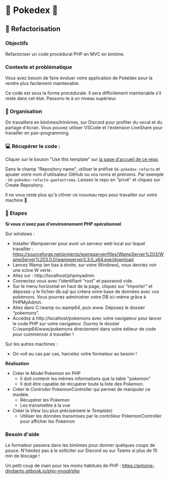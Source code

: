 # :honeybee: Pokedex :turtle:

## :wrench: Refactorisation

### Objectifs 
Refactoriser un code procédural PHP en MVC en binôme.

### Contexte et problématique
Vous avez besoin de faire évoluer votre application de Pokédex pour la rendre plus facilement maintenable. 

Ce code est sous la forme procédurale. Il sera difficilement maintenable s’il reste dans cet état. Passons-le à un niveau supérieur.

### :construction_worker: Organisation

On travaillera en binômes/trinômes, sur Discord pour profiter du vocal et du partage d'écran. Vous pouvez utiliser VSCode et l'extension LiveShare pour travailler en pair-programming.

### :computer: Récupérer le code : 

Cliquer sur le bouton "Use this template" sur [la page d'accueil de ce repo](https://github.com/Ynov-fullstack-m1/S6-pokedex-refacto).

Dans le champ "Repository name", utiliser le préfixe `S6-pokedex-refacto` et ajouter votre nom d'utilisateur GitHub ou vos noms et prénoms. Par exemple : `S6-pokedex-refacto-gaetantrema`.
Laissez le repo en "privé" et cliquez sur Create Repository.

Il ne vous reste plus qu'à clôner ce nouveau repo pour travailler sur votre machine :tada:

### :rocket: Etapes

**Si vous n'avez pas d'environnement PHP opérationnel**

Sur windows : 

- Installer Wampserver pour avoir un serveur web local sur lequel travailler : https://sourceforge.net/projects/wampserver/files/WampServer%203/WampServer%203.0.0/wampserver3.3.0_x64.exe/download
- Lancez Wamp (en bas à droite, sur votre Windows), vous devriez voir une icône W verte.
- Allez sur : http://localhost/phpmyadmin
- Connectez vous avec l’identifiant “root” et password vide.
- Sur le menu horizontal en haut de la page, cliquez sur “importer” et déposez-y le fichier db.sql qui créera votre base de données avec vos pokémons. Vous pourrez administrer votre DB ici-même grâce à PHPMyAdmin.
- Allez dans C:/wamp ou wamp64, puis www. Déposez le dossier “pokemons”.
- Accédez à http://localhost/pokemons avec votre navigateur pour lancer le code PHP sur votre navigateur.
Ouvrez le dossier C:/wamp64/www/pokemons directement dans votre éditeur de code pour commencer à travailler !

Sur les autres machines :

- On voit au cas par cas, harcelez votre formateur au besoin !

**Réalisation**

- Créer le _Model_ Pokemon en PHP
    - Il doit contenir les mêmes informations que la table "pokemon"
    - Il doit être capable de récupérer toute la liste des Pokemon.
- Créer le _Controller_ PokemonController qui permet de manipuler ce modèle.
    - Récupérer les Pokemon
    - Les transmettre à la vue
- Créer la _View_ (ou plus précisément le _Template_)
    - Utiliser les données transmises par le contrôleur PokemonController pour afficher les Pokemon

### Besoin d'aide

Le formateur passera dans les binômes pour donner quelques coups de pouce. N'hésitez pas à le solliciter sur Discord ou sur Teams si plus de 15 min de blocage !

Un petit coup de main pour les moins habitués de PHP : https://antoine-diroberto.gitbook.io/php-mysql/php